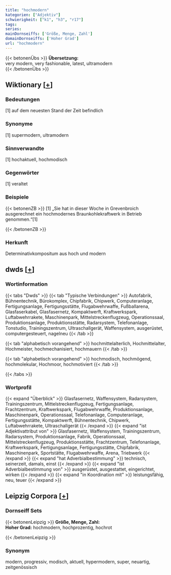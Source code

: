 ```yaml
---
title: "hochmodern"
kategorien: ["Adjektiv"]
schwierigkeit: ["k1", "h3", "r17"]
tags:
series:
mainDornseiffs: ['Größe, Menge, Zahl']
domainDornseiffs: ['Hoher Grad']
url: "hochmodern"
---
```


{{< betonenÜbs >}}
**Übersetzung:**  
very modern, very fashionable, latest, ultramodern  
{{< /betonenÜbs >}}

## Wiktionary [[+](https://de.wiktionary.org/wiki/hochmodern)]

### Bedeutungen
[1] auf dem neuesten Stand der Zeit befindlich  

### Synonyme
[1] supermodern, ultramodern  

### Sinnverwandte
[1] hochaktuell, hochmodisch  

### Gegenwörter
[1] veraltet  

### Beispiele
{{< betonenZB >}}
[1] „Sie hat in dieser Woche in Grevenbroich ausgerechnet ein hochmodernes Braunkohlekraftwerk in Betrieb genommen.“[1]  

{{< /betonenZB >}}
### Herkunft
Determinativkompositum aus hoch und modern  



## dwds [[+](https://www.dwds.de/wb/hochmodern)]

### Wortinformation
{{< tabs "Dwds" >}}
{{< tab "Typische Verbindungen" >}}
Autofabrik, Bühnentechnik, Bürokomplex, Chipfabrik, Chipwerk, Computeranlage, Fertigungsanlage, Fertigungsstätte, Flugabwehrwaffe, Fußballarena, Glasfaserkabel, Glasfasernetz, Kompaktwerft, Kraftwerkspark, Luftabwehrrakete, Maschinenpark, Mittelstreckenflugzeug, Operationssaal, Produktionsanlage, Produktionsstätte, Radarsystem, Telefonanlage, Tonstudio, Trainingszentrum, Ultraschallgerät, Waffensystem, ausgerüstet, computergesteuert, nagelneu
{{< /tab >}}

{{< tab "alphabetisch vorangehend" >}}
hochmittelalterlich, Hochmittelalter, Hochmeister, hochmechanisiert, hochmauern
{{< /tab >}}

{{< tab "alphabetisch vorangehend" >}}
hochmodisch, hochmögend, hochmolekular, Hochmoor, hochmotiviert
{{< /tab >}}

{{< /tabs >}}

### Wortprofil
{{< expand "Überblick" >}} Glasfasernetz, Waffensystem, Radarsystem, Trainingszentrum, Mittelstreckenflugzeug, Fertigungsanlage, Frachtzentrum, Kraftwerkspark, Flugabwehrwaffe, Produktionsanlage, Maschinenpark, Operationssaal, Telefonanlage, Computeranlage, Fertigungsstätte, Kompaktwerft, Bühnentechnik, Chipwerk, Luftabwehrrakete, Ultraschallgerät {{< /expand >}}
{{< expand "ist Adjektivattribut von" >}} Glasfasernetz, Waffensystem, Trainingszentrum, Radarsystem, Produktionsanlage, Fabrik, Operationssaal, Mittelstreckenflugzeug, Produktionsstätte, Frachtzentrum, Telefonanlage, Kraftwerkspark, Fertigungsanlage, Fertigungsstätte, Chipfabrik, Maschinenpark, Sportstätte, Flugabwehrwaffe, Arena, Triebwerk {{< /expand >}}
{{< expand "hat Adverbialbestimmung" >}} technisch, seinerzeit, damals, einst {{< /expand >}}
{{< expand "ist Adverbialbestimmung von" >}} ausgerüstet, ausgestattet, eingerichtet, wirken {{< /expand >}}
{{< expand "in Koordination mit" >}} leistungsfähig, neu, teuer {{< /expand >}}

## Leipzig Corpora [[+](https://corpora.uni-leipzig.de/en/res?word=hochmodern&corpusId=deu_newscrawl-public_2018)]

### Dornseiff Sets
{{< betonenLeipzig >}}
**Größe, Menge, Zahl:**  
**Hoher Grad:** hochmodern, hochprozentig, hochrot  

{{< /betonenLeipzig >}}

### Synonym
modern, progressiv, modisch, aktuell, hypermodern, super, neuartig, zeitgenössisch

